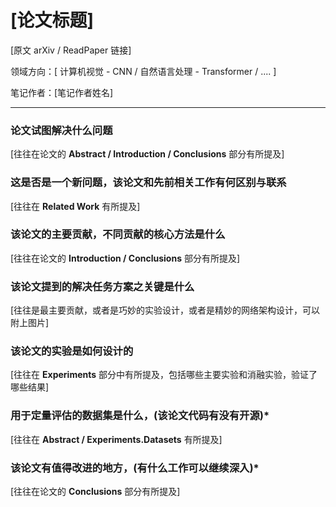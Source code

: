 # [论文标题]

[原文 arXiv / ReadPaper 链接] 

领域方向：[ 计算机视觉 - CNN / 自然语言处理 - Transformer / .... ]

笔记作者：[笔记作者姓名]

---



### 论文试图解决什么问题

[往往在论文的 **Abstract / Introduction / Conclusions** 部分有所提及]



### 这是否是一个新问题，该论文和先前相关工作有何区别与联系

[往往在 **Related Work** 有所提及]



### 该论文的主要贡献，不同贡献的核心方法是什么

[往往在论文的 **Introduction / Conclusions** 部分有所提及]



### 该论文提到的解决任务方案之关键是什么

[往往是最主要贡献，或者是巧妙的实验设计，或者是精妙的网络架构设计，可以附上图片]



### 该论文的实验是如何设计的

[往往在 **Experiments** 部分中有所提及，包括哪些主要实验和消融实验，验证了哪些结果]



### 用于定量评估的数据集是什么，(该论文代码有没有开源)*

[往往在 **Abstract / Experiments.Datasets** 有所提及]



### 该论文有值得改进的地方，(有什么工作可以继续深入)*

[往往在论文的 **Conclusions** 部分有所提及]
